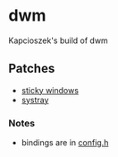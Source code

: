 # dwm
Kapcioszek's build of dwm
  
## Patches
+ [sticky windows](https://dwm.suckless.org/patches/sticky/)
+ [systray](https://dwm.suckless.org/patches/systray/)
  
### Notes
+ bindings are in [config.h](https://github.com/theKapcioszek/dwm/blob/master/config.h)
